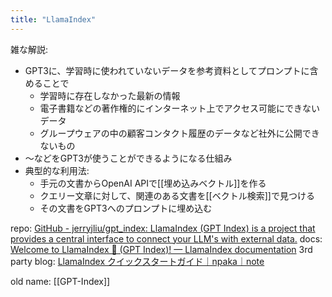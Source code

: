 ```yaml
---
title: "LlamaIndex"
---
```


雑な解説:
- GPT3に、学習時に使われていないデータを参考資料としてプロンプトに含めることで
    - 学習時に存在しなかった最新の情報
    - 電子書籍などの著作権的にインターネット上でアクセス可能にできないデータ
    - グループウェアの中の顧客コンタクト履歴のデータなど社外に公開できないもの
- 〜などをGPT3が使うことができるようになる仕組み
- 典型的な利用法:
    - 手元の文書からOpenAI APIで[[埋め込みベクトル]]を作る
    - クエリー文章に対して、関連のある文書を[[ベクトル検索]]で見つける
    - その文書をGPT3へのプロンプトに埋め込む

repo: [GitHub - jerryjliu/gpt_index: LlamaIndex (GPT Index) is a project that provides a central interface to connect your LLM's with external data.](https://github.com/jerryjliu/gpt_index)
docs: [Welcome to LlamaIndex 🦙 (GPT Index)! — LlamaIndex documentation](https://gpt-index.readthedocs.io/en/latest/index.html)
3rd party blog: [LlamaIndex クイックスタートガイド｜npaka｜note](https://note.com/npaka/n/n8c3867a55837)

old name: [[GPT-Index]]
